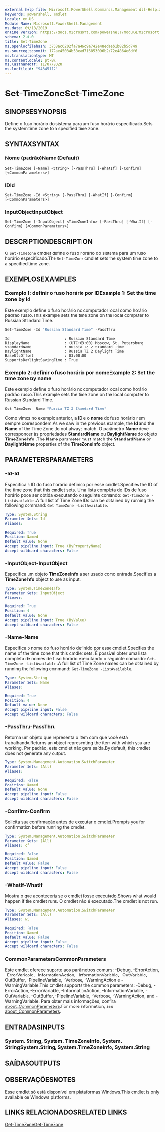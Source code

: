 ```yaml
---
external help file: Microsoft.PowerShell.Commands.Management.dll-Help.xml
keywords: powershell, cmdlet
Locale: en-US
Module Name: Microsoft.PowerShell.Management
ms.date: 09/18/2019
online version: https://docs.microsoft.com/powershell/module/microsoft.powershell.management/set-timezone?view=powershell-6&WT.mc_id=ps-gethelp
schema: 2.0.0
title: Set-TimeZone
ms.openlocfilehash: 3738ac6202fa7a46c9a742e48edaeb1b82b5d749
ms.sourcegitcommit: 177ae45034b58ead716853096b2e72e4864e6df6
ms.translationtype: MT
ms.contentlocale: pt-BR
ms.lasthandoff: 11/07/2020
ms.locfileid: "94345112"
---
```

# <span data-ttu-id="a3a3b-103">Set-TimeZone</span><span class="sxs-lookup"><span data-stu-id="a3a3b-103">Set-TimeZone</span></span>

## <span data-ttu-id="a3a3b-104">SINOPSE</span><span class="sxs-lookup"><span data-stu-id="a3a3b-104">SYNOPSIS</span></span>
<span data-ttu-id="a3a3b-105">Define o fuso horário do sistema para um fuso horário especificado.</span><span class="sxs-lookup"><span data-stu-id="a3a3b-105">Sets the system time zone to a specified time zone.</span></span>

## <span data-ttu-id="a3a3b-106">SYNTAX</span><span class="sxs-lookup"><span data-stu-id="a3a3b-106">SYNTAX</span></span>

### <span data-ttu-id="a3a3b-107">Nome (padrão)</span><span class="sxs-lookup"><span data-stu-id="a3a3b-107">Name (Default)</span></span>

```
Set-TimeZone [-Name] <String> [-PassThru] [-WhatIf] [-Confirm] [<CommonParameters>]
```

### <span data-ttu-id="a3a3b-108">ID</span><span class="sxs-lookup"><span data-stu-id="a3a3b-108">Id</span></span>

```
Set-TimeZone -Id <String> [-PassThru] [-WhatIf] [-Confirm] [<CommonParameters>]
```

### <span data-ttu-id="a3a3b-109">InputObject</span><span class="sxs-lookup"><span data-stu-id="a3a3b-109">InputObject</span></span>

```
Set-TimeZone [-InputObject] <TimeZoneInfo> [-PassThru] [-WhatIf] [-Confirm] [<CommonParameters>]
```

## <span data-ttu-id="a3a3b-110">DESCRIPTION</span><span class="sxs-lookup"><span data-stu-id="a3a3b-110">DESCRIPTION</span></span>

<span data-ttu-id="a3a3b-111">O `Set-TimeZone` cmdlet define o fuso horário do sistema para um fuso horário especificado.</span><span class="sxs-lookup"><span data-stu-id="a3a3b-111">The `Set-TimeZone` cmdlet sets the system time zone to a specified time zone.</span></span>

## <span data-ttu-id="a3a3b-112">EXEMPLOS</span><span class="sxs-lookup"><span data-stu-id="a3a3b-112">EXAMPLES</span></span>

### <span data-ttu-id="a3a3b-113">Exemplo 1: definir o fuso horário por ID</span><span class="sxs-lookup"><span data-stu-id="a3a3b-113">Example 1: Set the time zone by Id</span></span>

<span data-ttu-id="a3a3b-114">Este exemplo define o fuso horário no computador local como horário padrão russo.</span><span class="sxs-lookup"><span data-stu-id="a3a3b-114">This example sets the time zone on the local computer to Russian Standard Time.</span></span>

```powershell
Set-TimeZone -Id "Russian Standard Time" -PassThru
```

```Output
Id                         : Russian Standard Time
DisplayName                : (UTC+03:00) Moscow, St. Petersburg
StandardName               : Russia TZ 2 Standard Time
DaylightName               : Russia TZ 2 Daylight Time
BaseUtcOffset              : 03:00:00
SupportsDaylightSavingTime : True
```

### <span data-ttu-id="a3a3b-115">Exemplo 2: definir o fuso horário por nome</span><span class="sxs-lookup"><span data-stu-id="a3a3b-115">Example 2: Set the time zone by name</span></span>

<span data-ttu-id="a3a3b-116">Este exemplo define o fuso horário no computador local como horário padrão russo.</span><span class="sxs-lookup"><span data-stu-id="a3a3b-116">This example sets the time zone on the local computer to Russian Standard Time.</span></span>

```powershell
Set-TimeZone -Name "Russia TZ 2 Standard Time"
```

<span data-ttu-id="a3a3b-117">Como vimos no exemplo anterior, a **ID** e o **nome** do fuso horário nem sempre correspondem.</span><span class="sxs-lookup"><span data-stu-id="a3a3b-117">As we saw in the previous example, the **Id** and the **Name** of the Time Zone do not always match.</span></span>
<span data-ttu-id="a3a3b-118">O parâmetro **Name** deve corresponder às propriedades **StandardName** ou **DaylightName** do objeto **TimeZoneInfo** .</span><span class="sxs-lookup"><span data-stu-id="a3a3b-118">The **Name** parameter must match the **StandardName** or **DaylightName** properties of the **TimeZoneInfo** object.</span></span>

## <span data-ttu-id="a3a3b-119">PARAMETERS</span><span class="sxs-lookup"><span data-stu-id="a3a3b-119">PARAMETERS</span></span>

### <span data-ttu-id="a3a3b-120">-Id</span><span class="sxs-lookup"><span data-stu-id="a3a3b-120">-Id</span></span>

<span data-ttu-id="a3a3b-121">Especifica a ID do fuso horário definido por esse cmdlet.</span><span class="sxs-lookup"><span data-stu-id="a3a3b-121">Specifies the ID of the time zone that this cmdlet sets.</span></span> <span data-ttu-id="a3a3b-122">Uma lista completa de IDs de fuso horário pode ser obtida executando o seguinte comando: `Get-TimeZone -ListAvailable` .</span><span class="sxs-lookup"><span data-stu-id="a3a3b-122">A full list of Time Zone IDs can be obtained by running the following command: `Get-TimeZone -ListAvailable`.</span></span>

```yaml
Type: System.String
Parameter Sets: Id
Aliases:

Required: True
Position: Named
Default value: None
Accept pipeline input: True (ByPropertyName)
Accept wildcard characters: False
```

### <span data-ttu-id="a3a3b-123">-InputObject</span><span class="sxs-lookup"><span data-stu-id="a3a3b-123">-InputObject</span></span>

<span data-ttu-id="a3a3b-124">Especifica um objeto **TimeZoneInfo** a ser usado como entrada.</span><span class="sxs-lookup"><span data-stu-id="a3a3b-124">Specifies a **TimeZoneInfo** object to use as input.</span></span>

```yaml
Type: System.TimeZoneInfo
Parameter Sets: InputObject
Aliases:

Required: True
Position: 0
Default value: None
Accept pipeline input: True (ByValue)
Accept wildcard characters: False
```

### <span data-ttu-id="a3a3b-125">-Name</span><span class="sxs-lookup"><span data-stu-id="a3a3b-125">-Name</span></span>

<span data-ttu-id="a3a3b-126">Especifica o nome do fuso horário definido por esse cmdlet.</span><span class="sxs-lookup"><span data-stu-id="a3a3b-126">Specifies the name of the time zone that this cmdlet sets.</span></span> <span data-ttu-id="a3a3b-127">É possível obter uma lista completa de nomes de fuso horário executando o seguinte comando: `Get-TimeZone -ListAvailable` .</span><span class="sxs-lookup"><span data-stu-id="a3a3b-127">A full list of Time Zone names can be obtained by running the following command: `Get-TimeZone -ListAvailable`.</span></span>

```yaml
Type: System.String
Parameter Sets: Name
Aliases:

Required: True
Position: 0
Default value: None
Accept pipeline input: False
Accept wildcard characters: False
```

### <span data-ttu-id="a3a3b-128">-PassThru</span><span class="sxs-lookup"><span data-stu-id="a3a3b-128">-PassThru</span></span>

<span data-ttu-id="a3a3b-129">Retorna um objeto que representa o item com que você está trabalhando.</span><span class="sxs-lookup"><span data-stu-id="a3a3b-129">Returns an object representing the item with which you are working.</span></span> <span data-ttu-id="a3a3b-130">Por padrão, este cmdlet não gera saída.</span><span class="sxs-lookup"><span data-stu-id="a3a3b-130">By default, this cmdlet does not generate any output.</span></span>

```yaml
Type: System.Management.Automation.SwitchParameter
Parameter Sets: (All)
Aliases:

Required: False
Position: Named
Default value: None
Accept pipeline input: False
Accept wildcard characters: False
```

### <span data-ttu-id="a3a3b-131">-Confirm</span><span class="sxs-lookup"><span data-stu-id="a3a3b-131">-Confirm</span></span>

<span data-ttu-id="a3a3b-132">Solicita sua confirmação antes de executar o cmdlet.</span><span class="sxs-lookup"><span data-stu-id="a3a3b-132">Prompts you for confirmation before running the cmdlet.</span></span>

```yaml
Type: System.Management.Automation.SwitchParameter
Parameter Sets: (All)
Aliases: cf

Required: False
Position: Named
Default value: False
Accept pipeline input: False
Accept wildcard characters: False
```

### <span data-ttu-id="a3a3b-133">-WhatIf</span><span class="sxs-lookup"><span data-stu-id="a3a3b-133">-WhatIf</span></span>

<span data-ttu-id="a3a3b-134">Mostra o que aconteceria se o cmdlet fosse executado.</span><span class="sxs-lookup"><span data-stu-id="a3a3b-134">Shows what would happen if the cmdlet runs.</span></span> <span data-ttu-id="a3a3b-135">O cmdlet não é executado.</span><span class="sxs-lookup"><span data-stu-id="a3a3b-135">The cmdlet is not run.</span></span>

```yaml
Type: System.Management.Automation.SwitchParameter
Parameter Sets: (All)
Aliases: wi

Required: False
Position: Named
Default value: False
Accept pipeline input: False
Accept wildcard characters: False
```

### <span data-ttu-id="a3a3b-136">CommonParameters</span><span class="sxs-lookup"><span data-stu-id="a3a3b-136">CommonParameters</span></span>

<span data-ttu-id="a3a3b-137">Este cmdlet oferece suporte aos parâmetros comuns: -Debug, -ErrorAction, -ErrorVariable, -InformationAction, -InformationVariable, -OutVariable, -OutBuffer, -PipelineVariable, -Verbose, -WarningAction e -WarningVariable.</span><span class="sxs-lookup"><span data-stu-id="a3a3b-137">This cmdlet supports the common parameters: -Debug, -ErrorAction, -ErrorVariable, -InformationAction, -InformationVariable, -OutVariable, -OutBuffer, -PipelineVariable, -Verbose, -WarningAction, and -WarningVariable.</span></span> <span data-ttu-id="a3a3b-138">Para obter mais informações, confira [about_CommonParameters](https://go.microsoft.com/fwlink/?LinkID=113216).</span><span class="sxs-lookup"><span data-stu-id="a3a3b-138">For more information, see [about_CommonParameters](https://go.microsoft.com/fwlink/?LinkID=113216).</span></span>

## <span data-ttu-id="a3a3b-139">ENTRADAS</span><span class="sxs-lookup"><span data-stu-id="a3a3b-139">INPUTS</span></span>

### <span data-ttu-id="a3a3b-140">System. String, System. TimeZoneInfo, System. String</span><span class="sxs-lookup"><span data-stu-id="a3a3b-140">System.String, System.TimeZoneInfo, System.String</span></span>

## <span data-ttu-id="a3a3b-141">SAÍDAS</span><span class="sxs-lookup"><span data-stu-id="a3a3b-141">OUTPUTS</span></span>

## <span data-ttu-id="a3a3b-142">OBSERVAÇÕES</span><span class="sxs-lookup"><span data-stu-id="a3a3b-142">NOTES</span></span>

<span data-ttu-id="a3a3b-143">Esse cmdlet só está disponível em plataformas Windows.</span><span class="sxs-lookup"><span data-stu-id="a3a3b-143">This cmdlet is only available on Windows platforms.</span></span>

## <span data-ttu-id="a3a3b-144">LINKS RELACIONADOS</span><span class="sxs-lookup"><span data-stu-id="a3a3b-144">RELATED LINKS</span></span>

[<span data-ttu-id="a3a3b-145">Get-TimeZone</span><span class="sxs-lookup"><span data-stu-id="a3a3b-145">Get-TimeZone</span></span>](Get-TimeZone.md)
